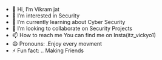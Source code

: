 - 👋 Hi, I’m Vikram jat
- 👀 I’m interested in Security
- 🌱 I’m currently learning about Cyber Security
- 💞️ I’m looking to collaborate on Security Projects
- 📫 How to reach me You can find me on Insta(itz_vickyo1)
- 😄 Pronouns: .Enjoy every movment
- ⚡ Fun fact: .. Making Friends

<!---
vicky2940/vicky2940 is a ✨ special ✨ repository because its `README.md` (this file) appears on your GitHub profile.
You can click the Preview link to take a look at your changes.
--->

